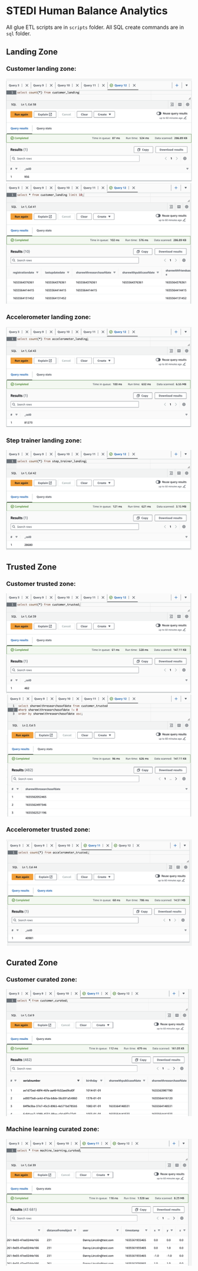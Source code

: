 # STEDI Human Balance Analytics

All glue ETL scripts are in `scripts` folder.
All SQL create commands are in `sql` folder.

## Landing Zone

### Customer landing zone:

![customer landing count](./images/customer_landing_count.png)
![customer landing data](./images/customer_landing_data.png)

### Accelerometer landing zone:

![accelerometer landing count](./images/accelerometer_landing_count.png)

### Step trainer landing zone:

![step trainer landing count](./images/step_trainer_landing_count.png)

## Trusted Zone

### Customer trusted zone:

![customer trusted count](./images/customer_trusted_count.png)
![customer trusted data](./images/customer_trusted_data.png)

### Accelerometer trusted zone:

![accelerometer trusted count](./images/accelerometer_trusted_count.png)

## Curated Zone

### Customer curated zone:

![customer curated data](./images/customer_curated_count.png)

### Machine learning curated zone:

![Machine learning curated data](./images/machine_learning_curated_count.png)
